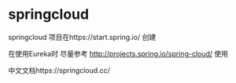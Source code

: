 # springcloud
springcloud
项目在https://start.spring.io/ 创建

在使用Eureka时 尽量参考
http://projects.spring.io/spring-cloud/
使用

中文文档https://springcloud.cc/
